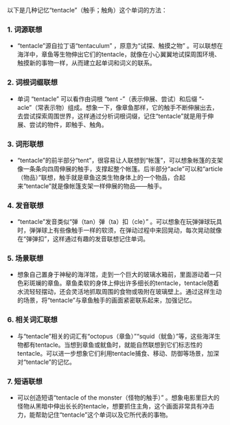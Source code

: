 以下是几种记忆“tentacle”（触手；触角）这个单词的方法：

### 1. 词源联想
 - “tentacle”源自拉丁语“tentaculum” ，原意为“试探、触摸之物” 。可以联想在海洋中，章鱼等生物伸出它们的tentacle，就像在小心翼翼地试探周围环境、触摸新的事物一样，从而建立起单词和词义的联系。

### 2. 词根词缀联想
 - 单词 “tentacle” 可以看作由词根 “tent -”（表示伸展、尝试）和后缀 “-acle”（常表示物）组成。想象一下，像章鱼那样，它的触手不断伸展出去，去尝试探索周围世界，这样通过分析词根词缀，记住“tentacle”就是用于伸展、尝试的物件，即触手、触角。

### 3. 词形联想
 - “tentacle”的前半部分“tent”，很容易让人联想到“帐篷”，可以想象帐篷的支架像一条条向四周伸展的触手，支撑起整个帐篷。后半部分“acle”可以和“article（物品）”联想，触手就是章鱼这类生物身体上的一个物品，合起来“tentacle”就是像帐篷支架一样伸展的物品——触手。

### 4. 发音联想
 - “tentacle”发音类似“弹（tan）弹（ta）扣（cle）” 。可以想象在玩弹弹球玩具时，弹弹球上有些像触手一样的软须，在弹动过程中来回晃动，每次晃动就像在“弹弹扣”，这样通过有趣的发音联想记住单词。

### 5. 场景联想
 - 想象自己置身于神秘的海洋馆，走到一个巨大的玻璃水箱前，里面游动着一只色彩斑斓的章鱼。章鱼柔软的身体上伸出许多细长的tentacle，tentacle随着水流轻轻摆动，还会灵活地抓取周围的食物或吸附在玻璃壁上。通过这样生动的场景，将“tentacle”与章鱼触手的画面紧密联系起来，加强记忆。

### 6. 相关词汇联想
 - 与“tentacle”相关的词汇有“octopus（章鱼）”“squid（鱿鱼）”等，这些海洋生物都有tentacle。当想到章鱼或鱿鱼时，就能自然联想到它们标志性的tentacle。可以进一步想象它们利用tentacle捕食、移动、防御等场景，加深对“tentacle”的记忆。

### 7. 短语联想
 - 可以创造短语“tentacle of the monster（怪物的触手）” 。想象电影里巨大的怪物从黑暗中伸出长长的tentacle，想要抓住主角，这个画面非常具有冲击力，能帮助记住“tentacle”这个单词以及它所代表的事物。 